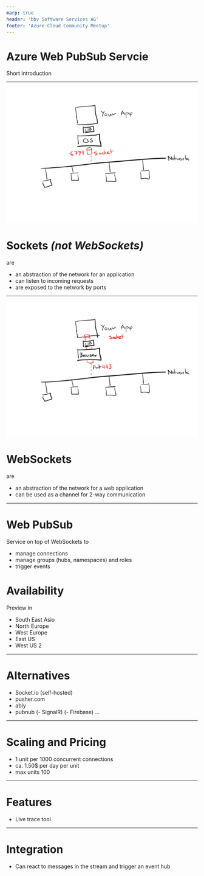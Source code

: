 ```yaml
---
marp: true
header: 'bbv Software Services AG'
footer: 'Azure Cloud Community Meetup'
---
```


# Azure Web PubSub Servcie

Short introduction

---
![bg right 100%](socket.png)

# Sockets _(not WebSockets)_

are

- an abstraction of the network for an application
- can listen to incoming requests
- are exposed to the network by ports

---
![bg right 100%](websocket.png)

# WebSockets

are

- an abstraction of the network for a web application
- can be used as a channel for 2-way communication

---

# Web PubSub

Service on top of WebSockets to

- manage connections
- manage groups (hubs, namespaces) and roles
- trigger events

# Availability

Preview in 
- South East Asio
- North Europe
- West Europe
- East US
- West US 2

---

# Alternatives

- Socket.io (self-hosted)
- pusher.com
- ably
- pubnub
(- SignalR)
(- Firebase)
...

---

# Scaling and Pricing

- 1 unit per 1000 concurrent connections
- ca. 1.50$ per day per unit
- max units 100

---

# Features 

- Live trace tool


--- 

# Integration

- Can react to messages in the stream and trigger an event hub
